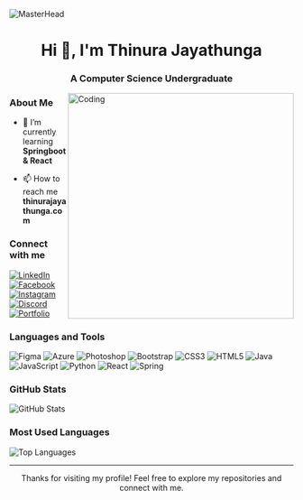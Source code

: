 ![MasterHead](https://img.freepik.com/free-vector/gradient-business-linkedin-banner_23-2150091566.jpg?w=1380&t=st=1729445975~exp=1729446575~hmac=2e7ca5cc9858a6f4c1dea4a98c1808424879bb7b67bd2eba3710bb7b0fb2a3fb)

<h1 align="center">Hi 👋, I'm Thinura Jayathunga</h1>
<h3 align="center">A Computer Science Undergraduate</h3>

<img align="right" alt="Coding" width="400" src="https://user-images.githubusercontent.com/74038190/216649417-9acc58df-9186-4132-ad43-819a57babb67.gif">

<h3>About Me</h3> 

- 🌱 I’m currently learning **Springboot & React**

- 📫 How to reach me **thinurajayathunga.com**

<h3>Connect with me</h3> 
<p align="left">
  <a href="https://www.linkedin.com/in/thinu-jaya/" target="_blank">
    <img src="https://img.shields.io/badge/-LinkedIn-0077B5?style=for-the-badge&logo=linkedin&logoColor=white" alt="LinkedIn" />
  </a>
  <a href="https://web.facebook.com/thinura.jayathunga.3/" target="_blank">
    <img src="https://img.shields.io/badge/-Facebook-1877F2?style=for-the-badge&logo=facebook&logoColor=white" alt="Facebook" />
  </a>
  <a href="https://www.instagram.com/thinura.jayathunga/" target="_blank">
    <img src="https://img.shields.io/badge/-Instagram-E4405F?style=for-the-badge&logo=instagram&logoColor=white" alt="Instagram" />
  </a>
  <a href="https://discordapp.com/users/418343969777254402" target="_blank">
    <img src="https://img.shields.io/badge/-Discord-7289DA?style=for-the-badge&logo=discord&logoColor=white" alt="Discord" />
  </a>
  <a href="https://thinura-dinuth.github.io/Portfolio/" target="_blank">
    <img src="https://img.shields.io/badge/-Portfolio-000000?style=for-the-badge&logo=react&logoColor=white" alt="Portfolio" />
  </a>
</p>

<h3>Languages and Tools</h3> 
<p align="left">
  <img src="https://img.shields.io/badge/figma-%23F24E1E.svg?style=for-the-badge&logo=figma&logoColor=white" alt="Figma" />
  <img src="https://img.shields.io/badge/azure-%230072C6.svg?style=for-the-badge&logo=microsoftazure&logoColor=white" alt="Azure" />
  <img src="https://img.shields.io/badge/adobe%20photoshop-%2331A8FF.svg?style=for-the-badge&logo=adobe%20photoshop&logoColor=white" alt="Photoshop" />
  <img src="https://img.shields.io/badge/bootstrap-%23563D7C.svg?style=for-the-badge&logo=bootstrap&logoColor=white" alt="Bootstrap" />
  <img src="https://img.shields.io/badge/css3-%231572B6.svg?style=for-the-badge&logo=css3&logoColor=white" alt="CSS3" />
  <img src="https://img.shields.io/badge/html5-%23E34F26.svg?style=for-the-badge&logo=html5&logoColor=white" alt="HTML5" />
  <img src="https://img.shields.io/badge/java-%23ED8B00.svg?style=for-the-badge&logo=java&logoColor=white" alt="Java" />
  <img src="https://img.shields.io/badge/javascript-%23323330.svg?style=for-the-badge&logo=javascript&logoColor=%23F7DF1E" alt="JavaScript" />
  <img src="https://img.shields.io/badge/python-3670A0?style=for-the-badge&logo=python&logoColor=ffdd54" alt="Python" />
  <img src="https://img.shields.io/badge/react-%2320232a.svg?style=for-the-badge&logo=react&logoColor=%2361DAFB" alt="React" />
  <img src="https://img.shields.io/badge/spring-%236DB33F.svg?style=for-the-badge&logo=spring&logoColor=white" alt="Spring" />
</p>

<h3>GitHub Stats</h3>
<div align="left">
  <img src="https://github-readme-stats.vercel.app/api?username=thinura-dinuth&show_icons=true&theme=dracula" alt="GitHub Stats" />
</div>

<h3> Most Used Languages</h3>
<div align="left">
  <img src="https://github-readme-stats.vercel.app/api/top-langs/?username=thinura-dinuth&layout=compact&theme=dracula" alt="Top Languages" />
</div>


---

<p align="center">Thanks for visiting my profile! Feel free to explore my repositories and connect with me.</p>
